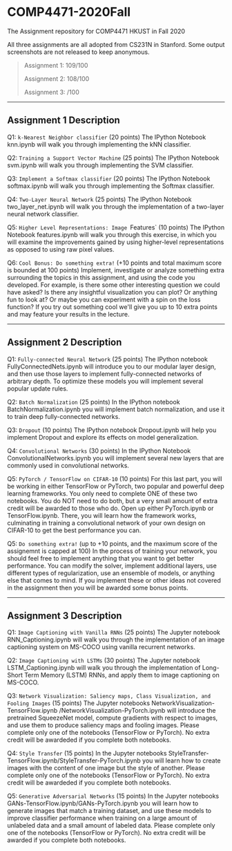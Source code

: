 # COMP4471-2020Fall
The Assignment repository for COMP4471 HKUST in Fall 2020

All three assignments are all adopted from CS231N in Stanford. Some output screenshots are not released to keep anonymous.

>Assignment 1: 109/100
>
>Assignment 2: 108/100
>
>Assignment 3: /100
>

---
## Assignment 1 Description
Q1: `k-Nearest Neighbor classifier` (20 points)
The IPython Notebook knn.ipynb will walk you through implementing the kNN classifier.

Q2: `Training a Support Vector Machine` (25 points)
The IPython Notebook svm.ipynb will walk you through implementing the SVM classifier.

Q3: `Implement a Softmax classifier` (20 points)
The IPython Notebook softmax.ipynb will walk you through implementing the Softmax classifier.

Q4: `Two-Layer Neural Network` (25 points)
The IPython Notebook two_layer_net.ipynb will walk you through the implementation of a two-layer neural network classifier.

Q5: `Higher Level Representations: Image `Features` (10 points)
The IPython Notebook features.ipynb will walk you through this exercise, in which you will examine the improvements gained by using higher-level representations as opposed to using raw pixel values.

Q6: `Cool Bonus: Do something extra!` (+10 points and total maximum score is bounded at 100 points)
Implement, investigate or analyze something extra surrounding the topics in this assignment, and using the code you developed. For example, is there some other interesting question we could have asked? Is there any insightful visualization you can plot? Or anything fun to look at? Or maybe you can experiment with a spin on the loss function? If you try out something cool we'll give you up to 10 extra points and may feature your results in the lecture.

---
## Assignment 2 Description
Q1: `Fully-connected Neural Network` (25 points)
The IPython notebook FullyConnectedNets.ipynb will introduce you to our modular layer design, and then use those layers to implement fully-connected networks of arbitrary depth. To optimize these models you will implement several popular update rules.

Q2: `Batch Normalization` (25 points)
In the IPython notebook BatchNormalization.ipynb you will implement batch normalization, and use it to train deep fully-connected networks.

Q3: `Dropout` (10 points)
The IPython notebook Dropout.ipynb will help you implement Dropout and explore its effects on model generalization.

Q4: `Convolutional Networks` (30 points)
In the IPython Notebook ConvolutionalNetworks.ipynb you will implement several new layers that are commonly used in convolutional networks.

Q5: `PyTorch / TensorFlow on CIFAR-10` (10 points)
For this last part, you will be working in either TensorFlow or PyTorch, two popular and powerful deep learning frameworks. You only need to complete ONE of these two notebooks. You do NOT need to do both, but a very small amount of extra credit will be awarded to those who do.
Open up either PyTorch.ipynb or TensorFlow.ipynb. There, you will learn how the framework works, culminating in training a convolutional network of your own design on CIFAR-10 to get the best performance you can.

Q5: `Do something extra!` (up to +10 points, and the maximum score of the assignemnt is capped at 100)
In the process of training your network, you should feel free to implement anything that you want to get better performance. You can modify the solver, implement additional layers, use different types of regularization, use an ensemble of models, or anything else that comes to mind. If you implement these or other ideas not covered in the assignment then you will be awarded some bonus points.

---
## Assignment 3 Description

Q1: `Image Captioning with Vanilla RNNs` (25 points)
The Jupyter notebook RNN_Captioning.ipynb will walk you through the implementation of an image captioning system on MS-COCO using vanilla recurrent networks.

Q2: `Image Captioning with LSTMs` (30 points)
The Jupyter notebook LSTM_Captioning.ipynb will walk you through the implementation of Long-Short Term Memory (LSTM) RNNs, and apply them to image captioning on MS-COCO.

Q3: `Network Visualization: Saliency maps, Class Visualization, and Fooling Images` (15 points)
The Jupyter notebooks NetworkVisualization-TensorFlow.ipynb /NetworkVisualization-PyTorch.ipynb will introduce the pretrained SqueezeNet model, compute gradients with respect to images, and use them to produce saliency maps and fooling images. Please complete only one of the notebooks (TensorFlow or PyTorch). No extra credit will be awardeded if you complete both notebooks.

Q4: `Style Transfer` (15 points)
In the Jupyter notebooks StyleTransfer-TensorFlow.ipynb/StyleTransfer-PyTorch.ipynb you will learn how to create images with the content of one image but the style of another. Please complete only one of the notebooks (TensorFlow or PyTorch). No extra credit will be awardeded if you complete both notebooks.

Q5: `Generative Adversarial Networks` (15 points)
In the Jupyter notebooks GANs-TensorFlow.ipynb/GANs-PyTorch.ipynb you will learn how to generate images that match a training dataset, and use these models to improve classifier performance when training on a large amount of unlabeled data and a small amount of labeled data. Please complete only one of the notebooks (TensorFlow or PyTorch). No extra credit will be awarded if you complete both notebooks.
